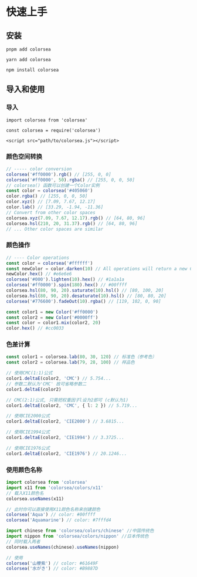
# 快速上手

## 安装

<CodeGroup>
  <CodeGroupItem title="PNPM">

```bash:no-line-numbers
pnpm add colorsea 
```

  </CodeGroupItem>
  <CodeGroupItem title="YARN">

```bash:no-line-numbers
yarn add colorsea 
```

  </CodeGroupItem>

  <CodeGroupItem title="NPM" active>

```bash:no-line-numbers
npm install colorsea 
```

  </CodeGroupItem>
</CodeGroup>

## 导入和使用

### 导入

<CodeGroup>
  <CodeGroupItem title="ES Module" active>

```typescript:no-line-numbers
import colorsea from 'colorsea'
```

  </CodeGroupItem>
  <CodeGroupItem title="CommonJs">

```javascript:no-line-numbers
const colorsea = require('colorsea')
```

  </CodeGroupItem>

  <CodeGroupItem title="Browser">

```html:no-line-numbers
<script src="path/to/colorsea.js"></script>
```

  </CodeGroupItem>
</CodeGroup>

### 颜色空间转换

```typescript
// ----- color conversion
colorsea('#ff0000').rgb() // [255, 0, 0]
colorsea('#ff0000', 50).rgba() // [255, 0, 0, 50]
// colorsea() 函数可以创建一个Color实例
const color = colorsea('#405060')
color.rgba() // [255, 0, 0, 50]
color.xyz() // [7.09, 7.67, 12.17]
color.lab() // [33.29, -1.94, -11.36] 
// Convert from other color spaces
colorsea.xyz(7.09, 7.67, 12.17).rgb() // [64, 80, 96]
colorsea.hsl(210, 20, 31.37).rgb() // [64, 80, 96]
// ... Other color spaces are similar
```

### 颜色操作

```typescript
// ---- Color operations
const color = colorsea('#ffffff')
const newColor = color.darken(10) // All operations will return a new Color instance object
newColor.hex() // #e6e6e6
colorsea('#000').lighten(10).hex() // #1a1a1a
colorsea('#ff0000').spin(180).hex() // #00ffff
colorsea.hsl(80, 90, 20).saturate(10).hsl() // [80, 100, 20]
colorsea.hsl(80, 90, 20).desaturate(10).hsl() // [80, 80, 20]
colorsea('#776600').fadeOut(10).rgba() // [119, 102, 0, 90]

const color1 = new Color('#ff0000')
const color2 = new Color('#0000ff')
const color = color1.mix(color2, 20)
color.hex() // #cc0033
```

### 色差计算

```typescript
const color1 = colorsea.lab(80, 30, 120) // 标准色（参考色）
const color2 = colorsea.lab(79, 28, 100) // 样品色

// 使用CMC(1:1)公式
color1.deltaE(color2, 'CMC') // 5.754...
// 参数二默认为'CMC' 故可省略参数二
color1.deltaE(color2)

// CMC(2:1)公式, 只需把权重因子l设为2即可 (c默认为1)
color1.deltaE(color2, 'CMC', { l: 2 }) // 5.719...

// 使用CIE2000公式
color1.deltaE(color2, 'CIE2000') // 3.6815...

// 使用CIE1994公式
color1.deltaE(color2, 'CIE1994') // 3.3725...

// 使用CIE1976公式
color1.deltaE(color2, 'CIE1976') // 20.1246...

```

### 使用颜色名称

```typescript
import colorsea from 'colorsea'
import x11 from 'colorsea/colors/x11'
// 载入X11颜色名
colorsea.useNames(x11)

// 此时你可以直接使用X11颜色名称来创建颜色
colorsea('Aqua') // color: #00ffff
colorsea('Aquamarine') // color: #7fffd4
```

```typescript
import chinese from 'colorsea/colors/chinese' //中国传统色
import nippon from 'colorsea/colors/nippon' //日本传统色
// 同时载入两者
colorsea.useNames(chinese).useNames(nippon)

// 使用
colorsea('山梗紫') // color: #61649F
colorsea('水がき') // color: #B9887D
```
